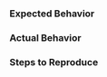 ### Expected Behavior
<!--- What would you expect to happen -->

### Actual Behavior
<!--- What actually happened -->

### Steps to Reproduce
<!--- Reliable steps which someone can use to reproduce the issue. Please do not create issues for non reproducible bug! -->
